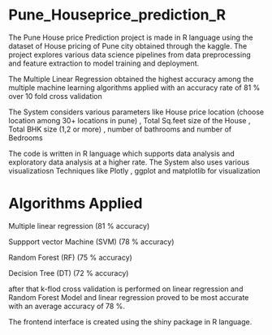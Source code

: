 # Pune_Houseprice_prediction_R
The Pune House price Prediction project is made in R language using the dataset of House pricing of Pune city obtained through the kaggle. The project explores various data science pipelines from data preprocessing and feature extraction to model training and deployment. 

The Multiple Linear Regression obtained the highest accuracy among the multiple machine learning algorithms applied with an accuracy rate of 81 % over 10 fold cross validation

The System considers various parameters like House price location (choose location among 30+ locations in pune) , Total Sq.feet size of the House , Total BHK size (1,2 or more) , number of bathrooms and number of Bedrooms

The code is written in R language which supports data analysis and exploratory data analysis at a higher rate. The System also uses various visualizatiosn Techniques like Plotly , ggplot and matplotlib for visualization



# Algorithms Applied

Multiple linear regression (81 % accuracy)

Suppport vector Machine (SVM) (78 % accuracy)

Random Forest (RF) (75 % accuracy)

Decision Tree (DT)  (72 % accuracy)

after that k-flod cross validation is performed on linear regression and Random Forest Model and linear regression proved to be most accurate with an average accuracy of 78 %.



The frontend interface is created using the shiny package in R language.


